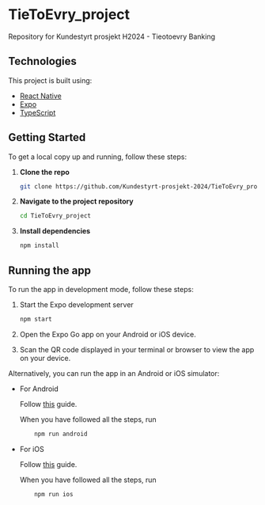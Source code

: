 # TieToEvry_project

Repository for Kundestyrt prosjekt H2024 - Tieotoevry Banking

## Technologies

This project is built using:

- [React Native](https://reactnative.dev/)
- [Expo](https://expo.dev/)
- [TypeScript](https://www.typescriptlang.org/)

## Getting Started

To get a local copy up and running, follow these steps:

1. **Clone the repo**

   ```bash
   git clone https://github.com/Kundestyrt-prosjekt-2024/TieToEvry_project.git
   ```

2. **Navigate to the project repository**

   ```bash
   cd TieToEvry_project
   ```

3. **Install dependencies**
   ```bash
   npm install
   ```

## Running the app

To run the app in development mode, follow these steps:

1. Start the Expo development server

   ```bash
   npm start
   ```

2. Open the Expo Go app on your Android or iOS device.

3. Scan the QR code displayed in your terminal or browser to view the app on your device.

Alternatively, you can run the app in an Android or iOS simulator:

- For Android

  Follow [this](https://docs.expo.dev/workflow/android-studio-emulator/) guide.

  When you have followed all the steps, run

  ```bash
      npm run android
  ```

- For iOS

  Follow [this](https://docs.expo.dev/workflow/ios-simulator/) guide.

  When you have followed all the steps, run

  ```bash
      npm run ios
  ```
